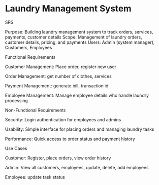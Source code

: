 # Laundry Management System
SRS

Purpose: Building laundry management system to track orders, services, payments, customer details
Scope: Management of laundry orders, customer details, pricing, and payments
Users: Admin (system manager), Customers, Employees


Functional Requirements

Customer Management: Place order, register new user

Order Management: get number of clothes, services

Payment Management: generate bill, transaction id

Employee Management: Manage employee details who handle laundry processing


Non-Functional Requirements

Security: Login authentication for employees and admins

Usability: Simple interface for placing orders and managing laundry tasks

Performance: Quick access to order status and payment history


Use Cases

Customer: Register, place orders, view order history

Admin: View all customers, employees, update, delete, add employees

Employee: update task status
